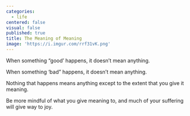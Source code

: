 ```yaml
---
categories:
  - life
centered: false
visual: false
published: true
title: The Meaning of Meaning
image: 'https://i.imgur.com/rrf31vK.png'
---
```

When something “good’ happens,
it doesn’t mean anything.

When something ‘bad” happens,
it doesn’t mean anything.

Nothing that happens
means anything
except to the extent
that you give it meaning.

Be more mindful
of what you give meaning to,
and much of your suffering
will give way to joy.
